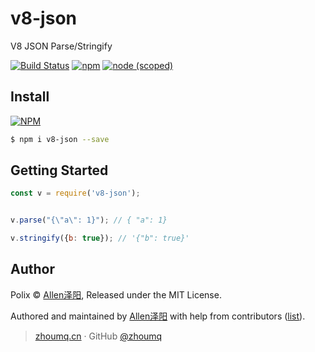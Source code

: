 # v8-json
V8 JSON Parse/Stringify

[![Build Status](https://travis-ci.org/zhoumingque/v8-json.svg?branch=master)](https://travis-ci.org/zhoumingque/v8-json) [![npm](https://img.shields.io/npm/v/npm.svg)](https://www.npmjs.com/package/v8-json) [![node (scoped)](https://img.shields.io/badge/node-%3E%3D9.0.0-green.svg)](https://www.npmjs.com/package/v8-json)


## Install

[![NPM](https://nodei.co/npm/v8-json.png?compact=true)](https://nodei.co/npm/v8-json/)

```bash
$ npm i v8-json --save
```

## Getting Started
```js
const v = require('v8-json');


v.parse("{\"a\": 1}"); // { "a": 1}

v.stringify({b: true}); // '{"b": true}'

```


## Author
Polix © [Allen泽阳](https://github.com/zhoumingque), Released under the MIT License.  

Authored and maintained by [Allen泽阳](https://github.com/zhoumingque) with help from contributors ([list](https://github.com/zhoumingque/v8-json/graphs/contributors)).
> [zhoumq.cn](http://git.zhoumq.cn) · GitHub [@zhoumq](https://github.com/zhoumingque)